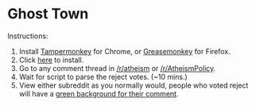 Ghost Town
=========

Instructions:

1. Install [Tampermonkey](https://chrome.google.com/webstore/detail/tampermonkey/dhdgffkkebhmkfjojejmpbldmpobfkfo?hl=en) for Chrome, or [Greasemonkey](https://addons.mozilla.org/en-US/firefox/addon/greasemonkey/) for Firefox.
2. Click [here](https://github.com/agentlame/ghosttown/raw/master/ghosttown.user.js) to install.
3. Go to any comment thread in [/r/atheism](http://www.reddit.com/r/atheism) or [/r/AtheismPolicy](http://www.reddit.com/r/AtheismPolicy/).
4. Wait for script to parse the reject votes. (~10 mins.)
5. View either subreddit as you normally would, people who voted reject will have a [green background for their comment](http://i.imgur.com/3kqaxrW.png).
